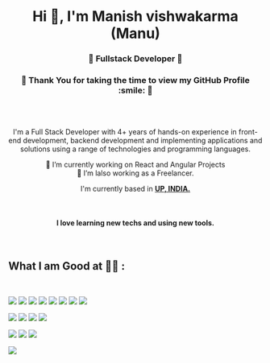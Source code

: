 

<h1 align="center">Hi 👋, I'm Manish vishwakarma (Manu)</h1>
<h3 align="center">🌟 Fullstack Developer 🌟</h3>
<h3 align="center">🌟 Thank You for taking the time to view my GitHub Profile :smile: 🌟</h3>



<div align="center">

<br />

<br />

I'm a Full Stack Developer with 4+ years of hands-on experience in front-end development, backend development and implementing applications and solutions using a range of technologies and programming languages.

🔭 I’m currently working on React and Angular Projects
<br>
 🤔 I’m lalso working as a Freelancer.
<br />

I'm currently based in **[UP, INDIA.](https://www.google.com/maps/place/Uttar+Pradesh/@27.1238339,78.6393894,7z/data=!3m1!4b1!4m5!3m4!1s0x39994e9f7b4a09d3:0xf6a5476d3617249d!8m2!3d26.8467088!4d80.9461592)**

<br />
<h4>I love learning new techs and using new tools.</h4>

<br>


</div>

## What I am Good at 🧑‍💻 :

<br>

<img src="https://img.icons8.com/color/48/000000/html-5--v1.png"/> <img src="https://img.icons8.com/color/48/000000/css3.png"/> <img src="https://img.icons8.com/color/48/000000/sass.png"/> <img src="https://img.icons8.com/color/48/000000/javascript--v1.png"/> <img src="https://img.icons8.com/office/48/000000/react.png"/> <img src="https://img.icons8.com/color/48/000000/nextjs.png"/>
<img src="https://icons8.com/icon/71257/angularjs"/>
<img src="https://icons8.com/icon/NfbyHexzVEDk/react"/>

<img src="https://icons8.com/icon/20906/git"/> <img src="https://img.icons8.com/officel/48/000000/php-logo.png"/> <img src="https://icons8.com/icon/hsPbhkOH4FMe/node-js"/> <img src="https://img.icons8.com/fluency/48/000000/wordpress.png"/>

<img src="https://img.icons8.com/color/48/000000/mysql-logo.png"/> <img src="https://img.icons8.com/color/48/000000/mongodb.png"/> <img src="https://img.icons8.com/color/48/000000/firebase.png"/>

<img src="https://img.icons8.com/color/48/000000/npm.png"/>

<br>


